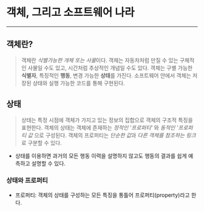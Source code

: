 
# 객체, 그리고 소프트웨어 나라
---

## 객체란?

> 객체란 *식별가능한 개체 또는 사물*이다. 객체는 자동차처럼 만질 수 있는 구체적인 사물일 수도 있고, 시간처럼 추상적인 개념일 수도 있다. 객체는 구별 가능한 **식별자**, 특징적인 **행동**, 변경 가능한 **상태**를 가진다. 소프트웨어 안에서 객체는 저장된 상태와 실행 가능한 코드를 통해 구현된다.


## 상태

> 상태는 특정 시점에 객체가 가지고 있는 정보의 집합으로 객체의 구조적 특징을 표현한다. 객체의 상태는 객체에 존재하는 *정적인 '프로퍼티'* 와 *동적인 '프로퍼티 값* 으로 구성된다. 객체의 프로퍼티는 *단순한 값*과 *다른 객체를 참조하는 링크*로 구분할 수 있다.

- 상태를 이용하면 과거의 모든 행동 이력을 설명하지 않고도 행동의 결과를 쉽게 예측하고 설명할 수 있다.

### 상태와 프로퍼티

- 프로퍼티: 객체의 상태를 구성하는 모든 특징을 통틀어 프로퍼티(property)라고 한다.